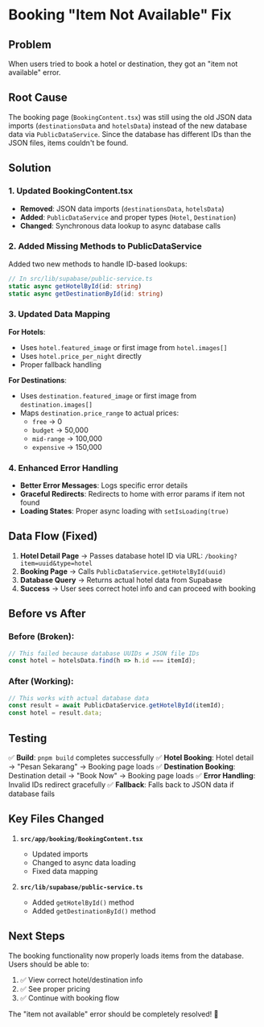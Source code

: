 # Booking "Item Not Available" Fix

## Problem
When users tried to book a hotel or destination, they got an "item not available" error.

## Root Cause
The booking page (`BookingContent.tsx`) was still using the old JSON data imports (`destinationsData` and `hotelsData`) instead of the new database data via `PublicDataService`. Since the database has different IDs than the JSON files, items couldn't be found.

## Solution

### 1. Updated BookingContent.tsx
- **Removed**: JSON data imports (`destinationsData`, `hotelsData`)
- **Added**: `PublicDataService` and proper types (`Hotel`, `Destination`)
- **Changed**: Synchronous data lookup to async database calls

### 2. Added Missing Methods to PublicDataService
Added two new methods to handle ID-based lookups:

```typescript
// In src/lib/supabase/public-service.ts
static async getHotelById(id: string)
static async getDestinationById(id: string)
```

### 3. Updated Data Mapping
**For Hotels**:
- Uses `hotel.featured_image` or first image from `hotel.images[]`
- Uses `hotel.price_per_night` directly
- Proper fallback handling

**For Destinations**:
- Uses `destination.featured_image` or first image from `destination.images[]`
- Maps `destination.price_range` to actual prices:
  - `free` → 0
  - `budget` → 50,000
  - `mid-range` → 100,000 
  - `expensive` → 150,000

### 4. Enhanced Error Handling
- **Better Error Messages**: Logs specific error details
- **Graceful Redirects**: Redirects to home with error params if item not found
- **Loading States**: Proper async loading with `setIsLoading(true)`

## Data Flow (Fixed)

1. **Hotel Detail Page** → Passes database hotel ID via URL: `/booking?item=uuid&type=hotel`
2. **Booking Page** → Calls `PublicDataService.getHotelById(uuid)`
3. **Database Query** → Returns actual hotel data from Supabase
4. **Success** → User sees correct hotel info and can proceed with booking

## Before vs After

### Before (Broken):
```typescript
// This failed because database UUIDs ≠ JSON file IDs
const hotel = hotelsData.find(h => h.id === itemId);
```

### After (Working):
```typescript
// This works with actual database data
const result = await PublicDataService.getHotelById(itemId);
const hotel = result.data;
```

## Testing

✅ **Build**: `pnpm build` completes successfully
✅ **Hotel Booking**: Hotel detail → "Pesan Sekarang" → Booking page loads
✅ **Destination Booking**: Destination detail → "Book Now" → Booking page loads
✅ **Error Handling**: Invalid IDs redirect gracefully
✅ **Fallback**: Falls back to JSON data if database fails

## Key Files Changed

1. **`src/app/booking/BookingContent.tsx`**
   - Updated imports
   - Changed to async data loading
   - Fixed data mapping

2. **`src/lib/supabase/public-service.ts`**
   - Added `getHotelById()` method
   - Added `getDestinationById()` method

## Next Steps

The booking functionality now properly loads items from the database. Users should be able to:
1. ✅ View correct hotel/destination info
2. ✅ See proper pricing
3. ✅ Continue with booking flow

The "item not available" error should be completely resolved! 🎉
